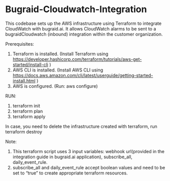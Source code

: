 # Bugraid-Cloudwatch-Integration

This codebase sets up the AWS infrastructure using Terraform to integrate CloudWatch with bugraid.ai. It allows CloudWatch alarms to be sent to a bugraidCloudwatch (inbound) integration within the customer organization.

Prerequisites:
1. Terraform is installed. (Install Terraform using https://developer.hashicorp.com/terraform/tutorials/aws-get-started/install-cli )
2. AWS CLI is installed. (Install AWS CLI using https://docs.aws.amazon.com/cli/latest/userguide/getting-started-install.html )
3. AWS is configured. (Run: aws configure)

RUN:
1. terraform init
2. terraform plan
3. terraform apply

In case, you need to delete the infrastructure created with terraform, run
terraform destroy

Note:
1. This terraform script uses 3 input variables: webhook url(provided in the integration guide in bugraid.ai application), subscribe_all, daily_event_rule. 
2. subscribe_all and daily_event_rule accept boolean values and need to be set to “true” to create appropriate terraform resources.

